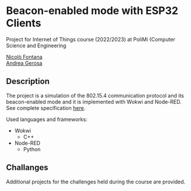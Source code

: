 # Beacon-enabled mode with ESP32 Clients
Project for Internet of Things course (2022/2023) at PoliMi (Computer Science and Engineering

[Nicolò Fontana](https://github.com/NicoloFontana)<br>
[Andrea Gerosa](https://github.com/Jerry98x)
## Description
The project is a simulation of the 802.15.4 communication protocol and its beacon-enabled mode and it is implemented with Wokwi and Node-RED. See complete specification [here](https://raw.githubusercontent.com/NicoloFontana/Project_and_Challenges_Internet_of_Things_2022-2023_PoliMi/751e15dffd56d6ce40f0a88cd6e4c028d0effc37/Project/Report%20project.pdf).

Used languages and frameworks:
- Wokwi
    - C++
- Node-RED
    - Python


## Challanges
Additional projects for the challenges held during the course are provided.
